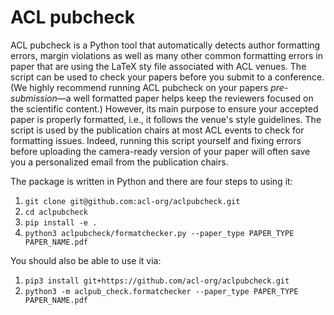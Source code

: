 # ACL pubcheck
ACL pubcheck is a Python tool that automatically detects author formatting errors, margin violations as well as many other common formatting errors in paper that are using the LaTeX sty file associated with ACL venues. The script can be used to check your papers before you submit to a conference. (We highly recommend running ACL pubcheck on your papers *pre-submission*&mdash;a well formatted paper helps keep the reviewers focused on the scientific content.) However, its main purpose to ensure your accepted paper is properly formatted, i.e., it follows the venue's style guidelines. The script is used by the publication chairs at most ACL events to check for formatting issues. Indeed, running this script yourself and fixing errors before uploading the camera-ready version of your paper will often save you a personalized email from the publication chairs. 

The package is written in Python and there are four steps to using it:
1. ``git clone git@github.com:acl-org/aclpubcheck.git``
2. ``cd aclpubcheck``
3. ``pip install -e .``
4. ``python3 aclpubcheck/formatchecker.py --paper_type PAPER_TYPE PAPER_NAME.pdf``

You should also be able to use it via:
1. ``pip3 install git+https://github.com/acl-org/aclpubcheck.git``
2. ``python3 -m aclpub_check.formatchecker --paper_type PAPER_TYPE PAPER_NAME.pdf``

